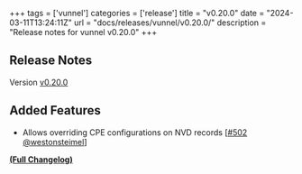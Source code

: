 +++
tags = ['vunnel']
categories = ['release']
title = "v0.20.0"
date = "2024-03-11T13:24:11Z"
url = "docs/releases/vunnel/v0.20.0/"
description = "Release notes for vunnel v0.20.0"
+++

## Release Notes

Version [v0.20.0](https://github.com/anchore/vunnel/releases/tag/v0.20.0)

## Added Features

- Allows overriding CPE configurations on NVD records [[#502](https://github.com/anchore/vunnel/pull/502) [@westonsteimel](https://github.com/westonsteimel)]

**[(Full Changelog)](https://github.com/anchore/vunnel/compare/v0.19.0...v0.20.0)**
